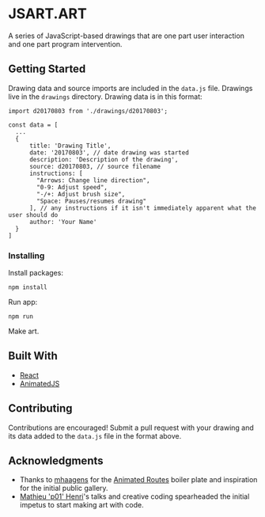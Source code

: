# JSART.ART

A series of JavaScript-based drawings that are one part user interaction and one part program intervention.

## Getting Started

Drawing data and source imports are included in the `data.js` file. Drawings live in the `drawings` directory. Drawing data is in this format:

```
import d20170803 from './drawings/d20170803';

const data = [
  ...
  {
      title: 'Drawing Title',
      date: '20170803', // date drawing was started
      description: 'Description of the drawing',
      source: d20170803, // source filename
      instructions: [
        "Arrows: Change line direction",
        "0-9: Adjust speed",
        "-/+: Adjust brush size",
        "Space: Pauses/resumes drawing"
      ], // any instructions if it isn't immediately apparent what the user should do
      author: 'Your Name'
  }
]
```

### Installing

Install packages:

```
npm install
```

Run app:

```
npm run
```

Make art.

## Built With

* [React](http://www.dropwizard.io/1.0.2/docs/)
* [AnimatedJS](https://github.com/animatedjs/animated)

## Contributing

Contributions are encouraged! Submit a pull request with your drawing and its data added to the `data.js` file in the format above.

## Acknowledgments

* Thanks to [mhaagens](https://github.com/mhaagens) for the [Animated Routes](https://github.com/mhaagens/animated_routes_react) boiler plate and inspiration for the initial public gallery.
* [Mathieu 'p01' Henri](http://www.p01.org/)'s talks and creative coding spearheaded the initial impetus to start making art with code.
